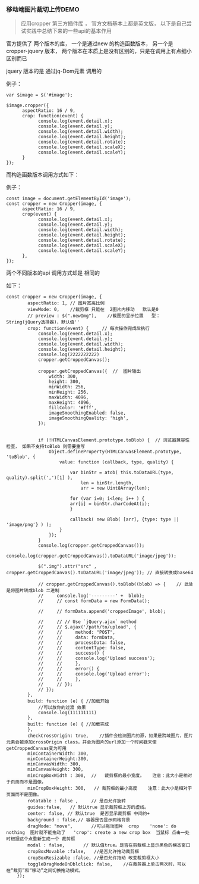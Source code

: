 ### 移动端图片裁切上传DEMO

> 应用cropper 第三方插件库 ， 官方文档基本上都是英文版， 以下是自己尝试实践中总结下来的一些api的基本作用

官方提供了 两个版本的库， 一个是通过new 的构造函数版本， 另一个是cropper-jquery 版本， 两个版本在本质上是没有区别的，只是在调用上有点细小区别而已


jquery 版本的是 通过jq-Dom元素 调用的

例子： 

	var $image = $('#image');
	
	$image.cropper({
		  aspectRatio: 16 / 9,
		  crop: function(event) {
			    console.log(event.detail.x);
			    console.log(event.detail.y);
			    console.log(event.detail.width);
			    console.log(event.detail.height);
			    console.log(event.detail.rotate);
			    console.log(event.detail.scaleX);
			    console.log(event.detail.scaleY);
		  }
	});

而构造函数版本调用方式如下：

例子：

	const image = document.getElementById('image');
	const cropper = new Cropper(image, {
		  aspectRatio: 16 / 9,
		  crop(event) {
			    console.log(event.detail.x);
			    console.log(event.detail.y);
			    console.log(event.detail.width);
			    console.log(event.detail.height);
			    console.log(event.detail.rotate);
			    console.log(event.detail.scaleX);
			    console.log(event.detail.scaleY);
		  },
	});


两个不同版本的api 调用方式却是 相同的

如下：

	const cropper = new Cropper(image, {
            aspectRatio: 1, // 图片宽高比例
            viewMode: 0,    //裁剪框 只能在  2图片内移动   默认是0
            // preview : $(".newImg"),    //截图的显示位置   型：String(jQuery选择器)，默认值''
            crop: function(event) {     // 每次操作完成后执行
                console.log(event.detail.x);
                console.log(event.detail.y);
                console.log(event.detail.width);
                console.log(event.detail.height);
                console.log(2222222222)
                cropper.getCroppedCanvas();

                cropper.getCroppedCanvas({  //  图片输出
                    width: 300,
                    height: 300,
                    minWidth: 256,
                    minHeight: 256,
                    maxWidth: 4096,
                    maxHeight: 4096,
                    fillColor: '#fff',
                    imageSmoothingEnabled: false,
                    imageSmoothingQuality: 'high',
                });


                if (!HTMLCanvasElement.prototype.toBlob) {  // 浏览器兼容性检查， 如果不支持toBlob 则需要重写
                    Object.defineProperty(HTMLCanvasElement.prototype, 'toBlob', {
                        value: function (callback, type, quality) {

                            var binStr = atob( this.toDataURL(type, quality).split(',')[1] ),
                                len = binStr.length,
                                arr = new Uint8Array(len);

                            for (var i=0; i<len; i++ ) {
                            arr[i] = binStr.charCodeAt(i);
                            }

                            callback( new Blob( [arr], {type: type || 'image/png'} ) );
                        }
                    });
                }
                console.log(cropper.getCroppedCanvas());
                console.log(cropper.getCroppedCanvas().toDataURL('image/jpeg'));

                $(".img").attr("src" , cropper.getCroppedCanvas().toDataURL('image/jpeg')); // 直接转换成base64

                // cropper.getCroppedCanvas().toBlob((blob) => {	// 此处是将图片转成blob 二进制
                //     console.log('---------' +  blob);
                //     // const formData = new FormData();

                //     // formData.append('croppedImage', blob);

                //     // // Use `jQuery.ajax` method
                //     // $.ajax('/path/to/upload', {
                //     //     method: "POST",
                //     //     data: formData,
                //     //     processData: false,
                //     //     contentType: false,
                //     //     success() {
                //     //     console.log('Upload success');
                //     //     },
                //     //     error() {
                //     //     console.log('Upload error');
                //     //     },
                //     // });
                // });
            },
            build: function (e) { //加载开始  
                //可以放你的过渡 效果  
                console.log(111111111)
            }, 
            built: function (e) { //加载完成  
            },
            checkCrossOrigin: true,    //插件会检测图片的源，如果是跨域图片，图片元素会被添加crossOrigin class，并会为图片的url添加一个时间戳来使getCroppedCanvas变为可用
            minContainerWidth: 300,
            minContainerHeight:300,
            minCanvasWidth: 300,
            minCanvasHeight: 300,
            minCropBoxWidth : 300,  //   裁剪框的最小宽度。   注意：此大小是相对于页面而不是图像。
            minCropBoxHeight: 300,   // 裁剪框的最小高度    注意：此大小是相对于页面而不是图像。
            rotatable : false ,     // 是否允许旋转
            guides:false,   // 默认true 显示裁剪框上方的虚线。
            center: false, // 默认true  是否显示裁剪框 中间的+ 
            background : false,// 容器是否显示网格背景  
            dragMode: "move",       //可以拖动图片  crop    'none': do nothing  图片就不能拖动了   'crop': create a new crop box  当鼠标 点击一处时根据这个点重新生成一个 裁剪框
            modal : false,       // 默认值true。是否在剪裁框上显示黑色的模态窗口
            cropBoxMovable :false,   //是否允许拖动裁剪框 
            cropBoxResizable :false, //是否允许拖动 改变裁剪框大小   
            toggleDragModeOnDblclick: false,    //在裁剪器上单击两次时，可以在“裁剪”和“移动”之间切换拖动模式。
        });